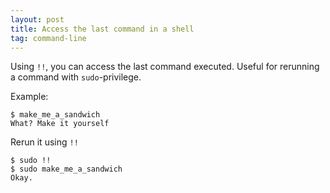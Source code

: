 ```yaml
---
layout: post
title: Access the last command in a shell
tag: command-line
---
```


Using `!!`, you can access the last command executed.
Useful for rerunning a command with `sudo`-privilege.

Example:

```
$ make_me_a_sandwich
What? Make it yourself
```

Rerun it using `!!`

```
$ sudo !!
$ sudo make_me_a_sandwich
Okay.
```
